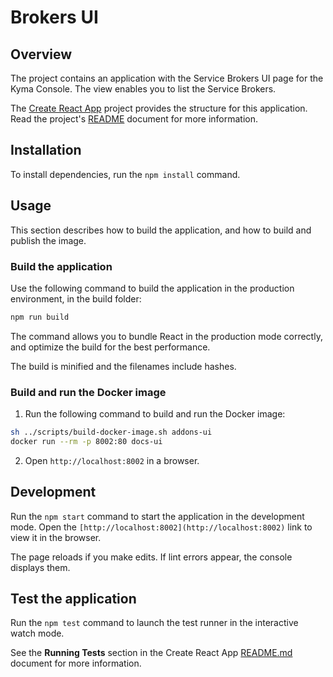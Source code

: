 # Brokers UI

## Overview

The project contains an application with the Service Brokers UI page for the Kyma Console. The view enables you to list the Service Brokers.

The [Create React App](https://github.com/facebook/create-react-app) project provides the structure for this application. Read the project's [README](https://github.com/facebook/create-react-app/tree/next/packages/react-scripts/template) document for more information.

## Installation

To install dependencies, run the `npm install` command.

## Usage

This section describes how to build the application, and how to build and publish the image.

### Build the application

Use the following command to build the application in the production environment, in the build folder:

```bash
npm run build
```

The command allows you to bundle React in the production mode correctly, and optimize the build for the best performance.

The build is minified and the filenames include hashes.

### Build and run the Docker image

1. Run the following command to build and run the Docker image:

``` bash
sh ../scripts/build-docker-image.sh addons-ui
docker run --rm -p 8002:80 docs-ui
```

2. Open `http://localhost:8002` in a browser.

## Development

Run the `npm start` command to start the application in the development mode.
Open the `[http://localhost:8002](http://localhost:8002)` link to view it in the browser.

The page reloads if you make edits.
If lint errors appear, the console displays them.

## Test the application

Run the `npm test` command to launch the test runner in the interactive watch mode.

See the **Running Tests** section in the Create React App [README.md](https://github.com/facebook/create-react-app/blob/master/packages/react-scripts/template/README.md#npm-test) document for more information.
